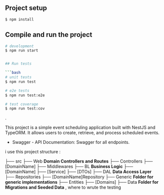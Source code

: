 ## Project setup

```bash
$ npm install
```

## Compile and run the project

```bash
# development
$ npm run start


## Run tests

```bash
# unit tests
$ npm run test

# e2e tests
$ npm run test:e2e

# test coverage
$ npm run test:cov
```
.

This project is a simple event scheduling application built with NestJS and TypeORM. It allows users to create, retrieve, and process scheduled events.

- Swagger - API Documentation: Swagger for all endpoints.

i use this project structure : 

├── src
    ├── Web                          **Domain Controllers and Routes**
        ├── Controllers
            ├── [DomainName]
        ├── Middlewares
    ├── BL                           **Business Logic**
        ├── [DomainName]
            ├── [Service]
            ├── [DTOs]
    ├── DAL                          **Data Access Layer**
        ├── Repositories
            ├── [DomainName]Repository
            ├── Generic             **Folder for generic implementations**
        ├── Entities
            ├── [Domains]
        ├── Data                    **Folder for Migrations and Seeded Data**  , where to wrute the testing
